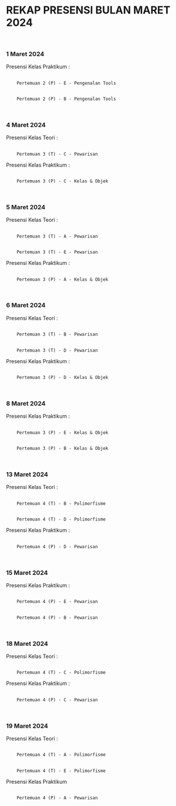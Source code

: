 # REKAP PRESENSI BULAN MARET 2024
<br/>

### 1 Maret 2024
Presensi Kelas Praktikum :
##
        Pertemuan 2 (P) - E - Pengenalan Tools
##
        Pertemuan 2 (P) - B - Pengenalan Tools
<br/>

### 4 Maret 2024
Presensi Kelas Teori :
##
        Pertemuan 3 (T) - C - Pewarisan
Presensi Kelas Praktikum :
##
        Pertemuan 3 (P) - C - Kelas & Objek
<br/>

### 5 Maret 2024
Presensi Kelas Teori :
##
        Pertemuan 3 (T) - A - Pewarisan
##
        Pertemuan 3 (T) - E - Pewarisan
Presensi Kelas Praktikum :
##
        Pertemuan 3 (P) - A - Kelas & Objek
<br/>

### 6 Maret 2024
Presensi Kelas Teori :
##
        Pertemuan 3 (T) - B - Pewarisan
##
        Pertemuan 3 (T) - D - Pewarisan
Presensi Kelas Praktikum :
##
        Pertemuan 3 (P) - D - Kelas & Objek
<br/>

### 8 Maret 2024
Presensi Kelas Praktikum :
##
        Pertemuan 3 (P) - E - Kelas & Objek
##
        Pertemuan 3 (P) - B - Kelas & Objek
<br/>

### 13 Maret 2024
Presensi Kelas Teori :
##
        Pertemuan 4 (T) - B - Polimorfisme
##
        Pertemuan 4 (T) - D - Polimorfisme
Presensi Kelas Praktikum :
##
        Pertemuan 4 (P) - D - Pewarisan
<br/>

### 15 Maret 2024
Presensi Kelas Praktikum :
##
        Pertemuan 4 (P) - E - Pewarisan
##
        Pertemuan 4 (P) - B - Pewarisan
<br/>

### 18 Maret 2024
Presensi Kelas Teori :
##
        Pertemuan 4 (T) - C - Polimorfisme
Presensi Kelas Praktikum :
##
        Pertemuan 4 (P) - C - Pewarisan
<br/>

### 19 Maret 2024
Presensi Kelas Teori :
##
        Pertemuan 4 (T) - A - Polimorfisme
##
        Pertemuan 4 (T) - E - Polimorfisme
Presensi Kelas Praktikum
##
        Pertemuan 4 (P) - A - Pewarisan
<br/>

